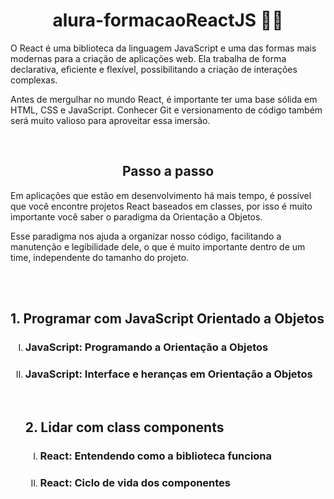 <h1 align="center"> alura-formacaoReactJS 🐱‍💻</h1>

<p align="center">

O React é uma biblioteca da linguagem JavaScript e uma das formas mais modernas para a criação de aplicações web. Ela trabalha de forma declarativa, eficiente e flexível, possibilitando a criação de interações complexas.

Antes de mergulhar no mundo React, é importante ter uma base sólida em HTML, CSS e JavaScript. Conhecer Git e versionamento de código também será muito valioso para aproveitar essa imersão.
</p>
<br>
<h2 align="center">Passo a passo</h2>
<p>Em aplicações que estão em desenvolvimento há mais tempo, é possível que você encontre projetos React baseados em classes, por isso é muito importante você saber o paradigma da Orientação a Objetos.

Esse paradigma nos ajuda a organizar nosso código, facilitando a manutenção e legibilidade dele, o que é muito importante dentro de um time, independente do tamanho do projeto.
</p>
<br><br>

<h2>1. Programar com JavaScript Orientado a Objetos</h2>
<ol type="I">
<li><h3>JavaScript: Programando a Orientação a Objetos</h3></li>
<li><h3>JavaScript: Interface e heranças em Orientação a Objetos</h3></li>
<br>

<h2>2. Lidar com class components</h2>
<ol type="I">
<li><h3>React: Entendendo como a biblioteca funciona</h3></li>
<li><h3>React: Ciclo de vida dos componentes</h3></li>
